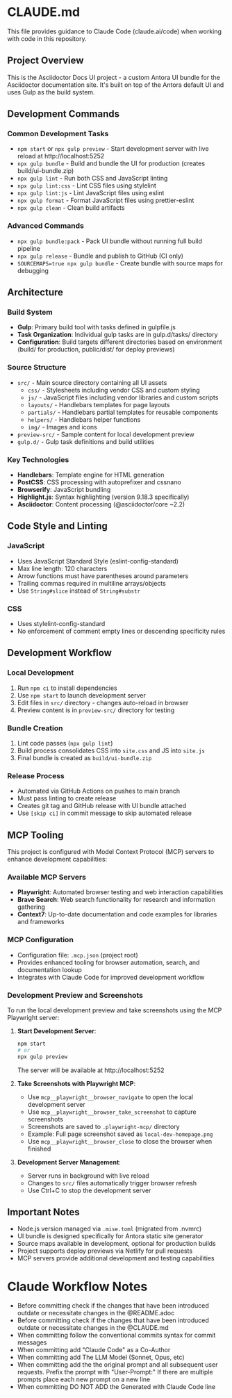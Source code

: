 # CLAUDE.md

This file provides guidance to Claude Code (claude.ai/code) when working with code in this repository.

## Project Overview

This is the Asciidoctor Docs UI project - a custom Antora UI bundle for the Asciidoctor documentation site. It's built on top of the Antora default UI and uses Gulp as the build system.

## Development Commands

### Common Development Tasks
- `npm start` or `npx gulp preview` - Start development server with live reload at http://localhost:5252
- `npx gulp bundle` - Build and bundle the UI for production (creates build/ui-bundle.zip)
- `npx gulp lint` - Run both CSS and JavaScript linting
- `npx gulp lint:css` - Lint CSS files using stylelint
- `npx gulp lint:js` - Lint JavaScript files using eslint
- `npx gulp format` - Format JavaScript files using prettier-eslint
- `npx gulp clean` - Clean build artifacts

### Advanced Commands
- `npx gulp bundle:pack` - Pack UI bundle without running full build pipeline
- `npx gulp release` - Bundle and publish to GitHub (CI only)
- `SOURCEMAPS=true npx gulp bundle` - Create bundle with source maps for debugging

## Architecture

### Build System
- **Gulp**: Primary build tool with tasks defined in gulpfile.js
- **Task Organization**: Individual gulp tasks are in gulp.d/tasks/ directory
- **Configuration**: Build targets different directories based on environment (build/ for production, public/dist/ for deploy previews)

### Source Structure
- `src/` - Main source directory containing all UI assets
  - `css/` - Stylesheets including vendor CSS and custom styling
  - `js/` - JavaScript files including vendor libraries and custom scripts
  - `layouts/` - Handlebars templates for page layouts
  - `partials/` - Handlebars partial templates for reusable components
  - `helpers/` - Handlebars helper functions
  - `img/` - Images and icons
- `preview-src/` - Sample content for local development preview
- `gulp.d/` - Gulp task definitions and build utilities

### Key Technologies
- **Handlebars**: Template engine for HTML generation
- **PostCSS**: CSS processing with autoprefixer and cssnano
- **Browserify**: JavaScript bundling
- **Highlight.js**: Syntax highlighting (version 9.18.3 specifically)
- **Asciidoctor**: Content processing (@asciidoctor/core ~2.2)

## Code Style and Linting

### JavaScript
- Uses JavaScript Standard Style (eslint-config-standard)
- Max line length: 120 characters
- Arrow functions must have parentheses around parameters
- Trailing commas required in multiline arrays/objects
- Use `String#slice` instead of `String#substr`

### CSS
- Uses stylelint-config-standard
- No enforcement of comment empty lines or descending specificity rules

## Development Workflow

### Local Development
1. Run `npm ci` to install dependencies
2. Use `npm start` to launch development server
3. Edit files in `src/` directory - changes auto-reload in browser
4. Preview content is in `preview-src/` directory for testing

### Bundle Creation
1. Lint code passes (`npx gulp lint`)
2. Build process consolidates CSS into `site.css` and JS into `site.js`
3. Final bundle is created as `build/ui-bundle.zip`

### Release Process
- Automated via GitHub Actions on pushes to main branch
- Must pass linting to create release
- Creates git tag and GitHub release with UI bundle attached
- Use `[skip ci]` in commit message to skip automated release

## MCP Tooling

This project is configured with Model Context Protocol (MCP) servers to enhance development capabilities:

### Available MCP Servers
- **Playwright**: Automated browser testing and web interaction capabilities
- **Brave Search**: Web search functionality for research and information gathering
- **Context7**: Up-to-date documentation and code examples for libraries and frameworks

### MCP Configuration
- Configuration file: `.mcp.json` (project root)
- Provides enhanced tooling for browser automation, search, and documentation lookup
- Integrates with Claude Code for improved development workflow

### Development Preview and Screenshots
To run the local development preview and take screenshots using the MCP Playwright server:

1. **Start Development Server**:
   ```bash
   npm start
   # or
   npx gulp preview
   ```
   The server will be available at http://localhost:5252

2. **Take Screenshots with Playwright MCP**:
   - Use `mcp__playwright__browser_navigate` to open the local development server
   - Use `mcp__playwright__browser_take_screenshot` to capture screenshots
   - Screenshots are saved to `.playwright-mcp/` directory
   - Example: Full page screenshot saved as `local-dev-homepage.png`
   - Use `mcp__playwright__browser_close` to close the browser when finished

3. **Development Server Management**:
   - Server runs in background with live reload
   - Changes to `src/` files automatically trigger browser refresh
   - Use Ctrl+C to stop the development server

## Important Notes

- Node.js version managed via `.mise.toml` (migrated from .nvmrc)
- UI bundle is designed specifically for Antora static site generator
- Source maps available in development, optional for production builds
- Project supports deploy previews via Netlify for pull requests
- MCP servers provide additional development and testing capabilities

# Claude Workflow Notes

- Before committing check if the changes that have been introduced outdate or necessitate changes in the @README.adoc
- Before committing check if the changes that have been introduced outdate or necessitate changes in the @CLAUDE.md
- When committing follow the conventional commits syntax for commit messages
- When committing add "Claude Code" as a Co-Author
- When committing add The LLM Model (Sonnet, Opus, etc)
- When committing add the the original prompt and all subsequent user requests. Prefix the prompt with "User-Prompt:" If there are multiple prompts place each new prompt on a new line
- When committing DO NOT ADD the Generated with Claude Code line